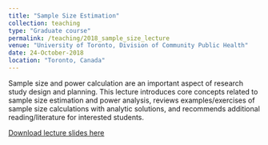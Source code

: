 ```yaml
---
title: "Sample Size Estimation"
collection: teaching
type: "Graduate course"
permalink: /teaching/2018_sample_size_lecture
venue: "University of Toronto, Division of Community Public Health"
date: 24-October-2018
location: "Toronto, Canada"
---
```


Sample size and power calculation are an important aspect of research study design and planning. This lecture introduces core concepts related to sample size estimation and power analysis, reviews examples/exercises of sample size calculations with analytic solutions, and recommends additional reading/literature for interested students. 

[Download lecture slides here](../files/2018_CHL5605_HypTestSampleSizeEstimation.pdf)
